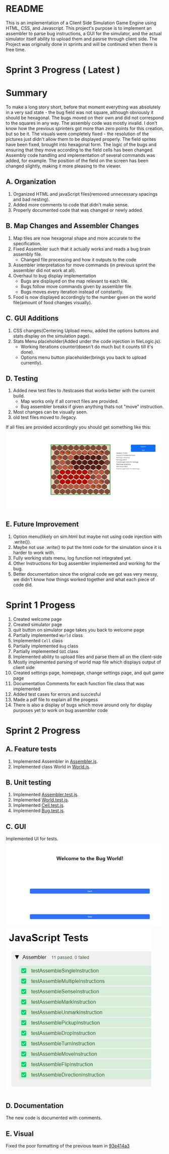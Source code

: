 # README
This is an implementation of a Client Side Simulation Game Engine using HTML, CSS, and Javascript. This project's purpose is to implement an assembler to parse bug instructions, a GUI for the simulator, and the actual simulator itself ability to upload them and pasrse through client side.
The Project was originally done in sprints and will be continued when there is free time.
# Sprint 3 Progress ( Latest )

# Summary
To make a long story short, before that moment everything was absolutely in a very sad state - the bug field was not square, although obviously it should be hexagonal. The bugs moved on their own and did not correspond to the squares in any way. The assembly code was mostly invalid. I don't know how the previous sprinters got more than zero points for this creation, but so be it. The visuals were completely fixed - the resolution of the pictures just didn't allow them to be displayed properly. The field sprites have been fixed, brought into hexagonal form. The logic of the bugs and ensuring that they move according to the field cells has been changed. Assembly code handling and implementation of several commands was added, for example. The position of the field on the screen has been changed slightly, making it more pleasing to the viewer.

## A. Organization
1. Organized HTML and javaScript files(removed unnecessary spacings and bad nesting).
2. Added more comments to code that didn't make sense.
3. Properly documented code that was changed or newly added.

## B. Map Changes and Assembler Changes
1. Map tiles are now hexagonal shape and more accurate to the specification.
2. Fixed Assembler such that it actually works and reads a bug brain assembly file.
	- Changed file processing and how it outputs to the code
3. Assembler interpretation for move commands (in previous sprint the assembler did not work at all).
4. Overhaul to bug display implementation
	- Bugs are displayed on the map relevant to each tile.
	- Bugs follow move commands given by assembler file.
	- Bugs moves every iteration instead of constantly.
5. Food is now displayed accordingly to the number given on the world file(amount of food changes visually).

## C. GUI Additions
1. CSS changes(Centering Upload menu, added the options buttons and stats display on the simulation page).
2. Stats Menu placeholder(Added under the code injection in fileLogic.js).
	- Working Iterations counter(doesn't do much but it counts till it's done).
	- Options menu button placeholder(brings you back to upload currently).

## D. Testing
1. Added new test files to /testcases that works better with the current build.
	- Map works only if all correct files are provided.
	- Bug assembler breaks if given anything thats not "move" instruction.
2. Most changes can be visually seen.
3. old test files moved to /legacy.

If all files are provided accordingly you should get something like this:
![progress](readme_images/sprint3_sim.png)

## E. Future Improvement
1. Option menu(likely on sim.html but maybe not using code injection with .write()).
2. Maybe not use .write() to put the html code for the simulation since it is harder to work with.
3. Fully working stats menu, log function not integrated yet.
4. Other Instructions for bug assembler implemented and working for the bug.
5. Better documentation since the original code we got was very messy, we didn't know how things worked together and what each piece of code did.
# Sprint 1 Progess

1. Created welcome page <br>
2. Created simulator page <br>
3. quit button on simulator page takes you back to welcome page <br>
4. Partially implemented `World` class <br>
5. Implemented `Cell` class <br>
6. Partially implemented `Bug` class <br>
7. Partially implemented `GUI` class <br>
8. Implemented ability to upload files and parse them all on the client-side <br>
9. Mostly implemented parsing of world map file which displays output of client side<br>
10. Created settings page, homepage, change settings page, and quit game page <br>
11. Documentation Comments for each function file class that was implemented <br>
12. Added test cases for errors and succesful <br>
13. Made a pdf file to explain all the progess <br>
14. There is also a display of bugs which move around only for display purposes yet to work on bug assembler code<br>

# Sprint 2 Progress

## A. Feature tests
1. Implemented Assembler in [Assembler.js](public_html/javascriptFiles/Assembler.js).
2. Implemented class World in [World.js](public_html/javascriptFiles/classes/World.js).

## B. Unit testing
1. Implemented [Assembler.test.js](public_html/javascriptFiles/test/Assembler.test.js).
2. Implemented [World.test.js](public_html/javascriptFiles/test/World.test.js).
3. Implemented [Cell.test.js](public_html/javascriptFiles/test/Cell.test.js).
4. Implemented [Bug.test.js](public_html/javascriptFiles/test/Bug.test.js).
## C. GUI
Implemented UI for tests.
![tests](readme_images/welcome.png)
![tests](readme_images/test.png)

## D. Documentation
The new code is documented with comments.

## E. Visual
Fixed the poor formatting of the previous team in [93e414a3](https://github.com/CU-Software-Engineering-2023/pair34_sprint2/commit/93e414a3d98943837cc80f561fa434c535c5024f)




